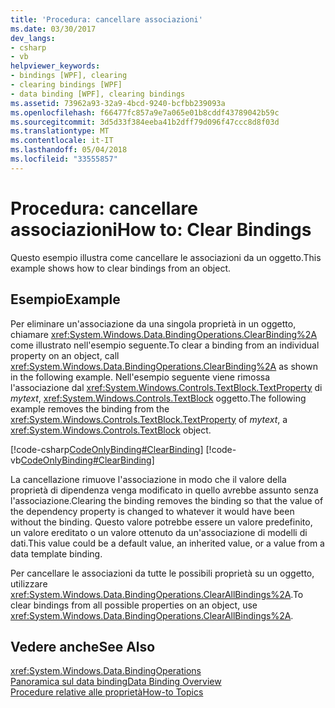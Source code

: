 ```yaml
---
title: 'Procedura: cancellare associazioni'
ms.date: 03/30/2017
dev_langs:
- csharp
- vb
helpviewer_keywords:
- bindings [WPF], clearing
- clearing bindings [WPF]
- data binding [WPF], clearing bindings
ms.assetid: 73962a93-32a9-4bcd-9240-bcfbb239093a
ms.openlocfilehash: f66477fc857a9e7a065e01b8cddf43789042b59c
ms.sourcegitcommit: 3d5d33f384eeba41b2dff79d096f47ccc8d8f03d
ms.translationtype: MT
ms.contentlocale: it-IT
ms.lasthandoff: 05/04/2018
ms.locfileid: "33555857"
---
```

# <a name="how-to-clear-bindings"></a><span data-ttu-id="b4215-102">Procedura: cancellare associazioni</span><span class="sxs-lookup"><span data-stu-id="b4215-102">How to: Clear Bindings</span></span>
<span data-ttu-id="b4215-103">Questo esempio illustra come cancellare le associazioni da un oggetto.</span><span class="sxs-lookup"><span data-stu-id="b4215-103">This example shows how to clear bindings from an object.</span></span>  
  
## <a name="example"></a><span data-ttu-id="b4215-104">Esempio</span><span class="sxs-lookup"><span data-stu-id="b4215-104">Example</span></span>  
 <span data-ttu-id="b4215-105">Per eliminare un'associazione da una singola proprietà in un oggetto, chiamare <xref:System.Windows.Data.BindingOperations.ClearBinding%2A> come illustrato nell'esempio seguente.</span><span class="sxs-lookup"><span data-stu-id="b4215-105">To clear a binding from an individual property on an object, call <xref:System.Windows.Data.BindingOperations.ClearBinding%2A> as shown in the following example.</span></span> <span data-ttu-id="b4215-106">Nell'esempio seguente viene rimossa l'associazione dal <xref:System.Windows.Controls.TextBlock.TextProperty> di *mytext*, <xref:System.Windows.Controls.TextBlock> oggetto.</span><span class="sxs-lookup"><span data-stu-id="b4215-106">The following example removes the binding from the <xref:System.Windows.Controls.TextBlock.TextProperty> of *mytext*, a <xref:System.Windows.Controls.TextBlock> object.</span></span>  
  
 [!code-csharp[CodeOnlyBinding#ClearBinding](../../../../samples/snippets/csharp/VS_Snippets_Wpf/CodeOnlyBinding/CSharp/binding.cs#clearbinding)]
 [!code-vb[CodeOnlyBinding#ClearBinding](../../../../samples/snippets/visualbasic/VS_Snippets_Wpf/CodeOnlyBinding/VisualBasic/App.vb#clearbinding)]  
  
 <span data-ttu-id="b4215-107">La cancellazione rimuove l'associazione in modo che il valore della proprietà di dipendenza venga modificato in quello avrebbe assunto senza l'associazione.</span><span class="sxs-lookup"><span data-stu-id="b4215-107">Clearing the binding removes the binding so that the value of the dependency property is changed to whatever it would have been without the binding.</span></span> <span data-ttu-id="b4215-108">Questo valore potrebbe essere un valore predefinito, un valore ereditato o un valore ottenuto da un'associazione di modelli di dati.</span><span class="sxs-lookup"><span data-stu-id="b4215-108">This value could be a default value, an inherited value, or a value from a data template binding.</span></span>  
  
 <span data-ttu-id="b4215-109">Per cancellare le associazioni da tutte le possibili proprietà su un oggetto, utilizzare <xref:System.Windows.Data.BindingOperations.ClearAllBindings%2A>.</span><span class="sxs-lookup"><span data-stu-id="b4215-109">To clear bindings from all possible properties on an object, use <xref:System.Windows.Data.BindingOperations.ClearAllBindings%2A>.</span></span>  
  
## <a name="see-also"></a><span data-ttu-id="b4215-110">Vedere anche</span><span class="sxs-lookup"><span data-stu-id="b4215-110">See Also</span></span>  
 <xref:System.Windows.Data.BindingOperations>  
 [<span data-ttu-id="b4215-111">Panoramica sul data binding</span><span class="sxs-lookup"><span data-stu-id="b4215-111">Data Binding Overview</span></span>](../../../../docs/framework/wpf/data/data-binding-overview.md)  
 [<span data-ttu-id="b4215-112">Procedure relative alle proprietà</span><span class="sxs-lookup"><span data-stu-id="b4215-112">How-to Topics</span></span>](../../../../docs/framework/wpf/data/data-binding-how-to-topics.md)
